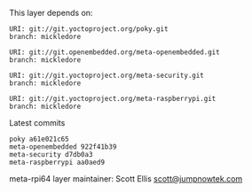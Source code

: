 This layer depends on:

    URI: git://git.yoctoproject.org/poky.git
    branch: mickledore

    URI: git://git.openembedded.org/meta-openembedded.git
    branch: mickledore

    URI: git://git.yoctoproject.org/meta-security.git
    branch: mickledore

    URI: git://git.yoctoproject.org/meta-raspberrypi.git
    branch: mickledore

Latest commits

    poky a61e021c65
    meta-openembedded 922f41b39
    meta-security d7db0a3
    meta-raspberrypi aa0aed9

meta-rpi64 layer maintainer: Scott Ellis <scott@jumpnowtek.com>
